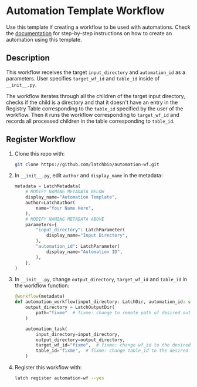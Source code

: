 # Automation Template Workflow

Use this template if creating a workflow to be used with automations. Check the [documentation](https://docs.latch.bio/automation/automation-usecase.html) for step-by-step instructions on how to create an automation using this template.

## Description

This workflow receives the target `input_directory` and `automation_id` as a parameters. User specifies `target_wf_id` and `table_id` inside of `__init__.py`.

The workflow iterates through all the children of the target input directory, checks if the child is a directory and that it doesn't have an entry in the Registry Table corresponding to the `table_id` specified by the user of the workflow. Then it runs the workflow corresponding to `target_wf_id` and records all processed children in the table corresponding to `table_id`.

## Register Workflow

1. Clone this repo with:
    ```bash
    git clone https://github.com/latchbio/automation-wf.git
    ```

2. In `__init__.py`, edit `author` and `display_name` in the metadata:
    ```python
    metadata = LatchMetadata(
        # MODIFY NAMING METADATA BELOW
        display_name="Automation Template",
        author=LatchAuthor(
            name="Your Name Here",
        ),
        # MODIFY NAMING METADATA ABOVE
        parameters={
            "input_directory": LatchParameter(
                display_name="Input Directory",
            ),
            "automation_id": LatchParameter(
                display_name="Automation ID",
            ),
        },
    )
    ```

3. In `__init__.py`, change `output_directory`, `target_wf_id` and `table_id` in the workflow function:
    ```python
    @workflow(metadata)
    def automation_workflow(input_directory: LatchDir, automation_id: str) -> None:
        output_directory = LatchOutputDir(
            path="fixme"  # fixme: change to remote path of desired output directory
        )

        automation_task(
            input_directory=input_directory,
            output_directory=output_directory,
            target_wf_id="fixme",  # fixme: change wf_id to the desired workflow id
            table_id="fixme",  # fixme: change table_id to the desired registry table
        )
    ```

4. Register this workflow with:
    ```bash
    latch register automation-wf --yes
    ```
